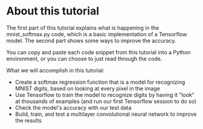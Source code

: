 # About this tutorial

The first part of this tutorial explains what is happening in the mnist_softmax.py code, which is a basic implementation of a Tensorflow model. The second part shows some ways to improve the accuracy.

You can copy and paste each code snippet from this tutorial into a Python environment, or you can choose to just read through the code.

What we will accomplish in this tutorial:

* Create a softmax regression function that is a model for recognizing MNIST digits, based on looking at every pixel in the image
* Use Tensorflow to train the model to recognize digits by having it "look" at thousands of examples (and run our first Tensorflow session to do so)
* Check the model's accuracy with our test data
* Build, train, and test a multilayer convolutional neural network to improve the results